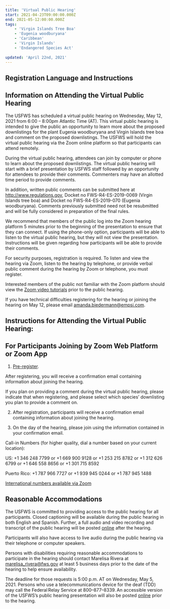 ```yaml
---
title: 'Virtual Public Hearing'
start: 2021-04-23T09:00:00.000Z
end: 2021-05-12:00:00.000Z
tags:
    - 'Virgin Islands Tree Boa'
    - 'Eugenia woodburyana'
    - 'Caribbean'
    - 'Virgin Islands'
    - 'Endangered Species Act'
    
updated: 'April 22nd, 2021'
---
```


## Registration Language and Instructions  

## Information on Attending the Virtual Public Hearing 

The USFWS has scheduled a virtual public hearing on Wednesday, May 12, 2021 from 6:00 – 8:00pm Atlantic Time (AT). This virtual public hearing is intended to give the public an opportunity to learn more about the proposed downlistings for the plant Eugenia woodburyana and Virgin Islands tree boa and comment on the proposed downlistings. The USFWS will hold the virtual public hearing via the Zoom online platform so that participants can attend remotely.  

During the virtual public hearing, attendees can join by computer or phone to learn about the proposed downlistings. The virtual public hearing will start with a brief presentation by USFWS staff followed by an opportunity for attendees to provide their comments.  Commenters may have an allotted time period to provide comments.

In addition, written public comments can be submitted here at http://www.regulations.gov, Docket no FWS-R4-ES-2019-0069 (Virgin Islands tree boa) and Docket no FWS-R4-ES-2019-070 (Eugenia woodburyana).  Comments previously submitted need not be resubmitted and will be fully considered in preparation of the final rules. 

We recommend that members of the public log into the Zoom hearing platform 5 minutes prior to the beginning of the presentation to ensure that they can connect. If using the phone-only option, participants will be able to listen to the virtual public hearing, but they will not view the presentation. Instructions will be given regarding how participants will be able to provide their comments. 

For security purposes, registration is required. To listen and view the hearing via Zoom, listen to the hearing by telephone, or provide verbal public comment during the hearing by Zoom or telephone, you must register. 

Interested members of the public not familiar with the Zoom platform should view the [Zoom video tutorials](https://support.zoom.us/hc/en-us/articles/206618765-Zoom-video-tutorials) prior to the public hearing.

If you have technical difficulties registering for the hearing or joining the hearing on May 12, please email [amanda.biedermann@empsi.com](mailto:biedermann@empsi.com). 

## Instructions for Attending the Virtual Public Hearing: 

## For Participants Joining by Zoom Web Platform or Zoom App

1. [Pre-register](https://zoom.us/meeting/register/tJcpfuygrD8uHdWm-ktMh07W0oud-bJY-BnQ).

After registering, you will receive a confirmation email containing information about joining the hearing. 

If you plan on providing a comment during the virtual public hearing, please indicate that when registering, and please select which species’ downlisting you plan to provide a comment on. 

2. After registration, participants will receive a confirmation email containing information about joining the hearing.  

3. On the day of the hearing, please join using the information contained in your confirmation email.  

Call-in Numbers (for higher quality, dial a number based on your current location): 

US: +1 346 248 7799 or +1 669 900 9128 or +1 253 215 8782 or +1 312 626 6799 or +1 646 558 8656 or +1 301 715 8592  

Puerto Rico: +1 787 966 7727 or +1 939 945 0244 or +1 787 945 1488  

[International numbers available via Zoom](https://zoom.us/u/anymyU4Oa)

## Reasonable Accommodations 

The USFWS is committed to providing access to the public hearing for all participants. Closed captioning will be available during the public hearing in both English and Spanish. Further, a full audio and video recording and transcript of the public hearing will be posted [online](https://www.fws.gov/southeast/caribbean) after the hearing.

Participants will also have access to live audio during the public hearing via their telephone or computer speakers.  

Persons with disabilities requiring reasonable accommodations to participate in the hearing should contact Marelisa Rivera at [marelisa_rivera@fws.gov](mailto:marelisa_rivera@fws.gov) at least 5 business days prior to the date of the hearing to help ensure availability. 

The deadline for those requests is 5:00 p.m. AT on Wednesday, May 5, 2021. Persons who use a telecommunications device for the deaf (TDD) may call the Federal Relay Service at 800–877–8339. An accessible version of the USFWS’s public hearing presentation will also be posted [online](https://www.fws.gov/southeast/caribbean) prior to the hearing.  
 
